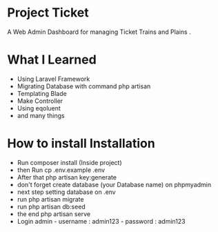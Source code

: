 # Project Ticket

A Web Admin Dashboard for managing Ticket Trains and Plains .

# What I Learned

* Using Laravel Framework
* Migrating Database with command php artisan
* Templating Blade
* Make Controller
* Using eqoluent
* and many things

# How to install Installation
- Run composer install (Inside project)
- then Run cp .env.example .env
- After that php artisan key:generate
- don't forget create database (your Database name) on phpmyadmin
- next step setting database on .env
- run php artisan migrate
- run php artisan db:seed
- the end php artisan serve
- Login admin - username : admin123 - password : admin123
